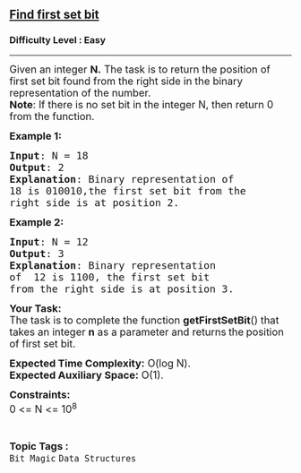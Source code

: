 <h2><a href="https://practice.geeksforgeeks.org/problems/find-first-set-bit-1587115620/1?utm_source=geeksforgeeks&utm_medium=article_practice_tab&utm_campaign=article_practice_tab">Find first set bit</a></h2><h3>Difficulty Level : Easy</h3><hr><div class="problems_problem_content__Xm_eO"><p><span style="font-size:18px">Given an integer&nbsp;<strong>N.</strong> The task is to return the position of first set bit found from the right side in the binary representation of the number.<br>
<strong>Note</strong>: If there is no set bit in the integer N, then return 0 from the function.&nbsp;&nbsp;</span></p>

<p><span style="font-size:18px"><strong>Example 1:</strong></span></p>

<pre><span style="font-size:18px"><strong>Input</strong>: N = 18
<strong>Output</strong>: 2
<strong>Explanation</strong>: Binary representation of 
18 is 010010,the first set bit from the 
right side is at position 2.</span></pre>

<p><span style="font-size:18px"><strong>Example 2:</strong></span></p>

<pre><span style="font-size:18px"><strong>Input</strong>: N = 12 
<strong>Output</strong>: 3 
<strong>Explanation</strong>: Binary representation 
of  12 is 1100, the first set bit 
from the right side is at position 3.</span></pre>

<p><span style="font-size:18px"><strong>Your Task:</strong><br>
The task is to complete the function <strong>getFirstSetBit</strong>() that takes an integer&nbsp;<strong>n</strong>&nbsp;as a&nbsp;parameter and returns<strong> </strong>the<strong>&nbsp;</strong>position of first set bit.</span></p>

<p><span style="font-size:18px"><strong>Expected Time Complexity:</strong>&nbsp;O(log N).<br>
<strong>Expected Auxiliary Space:</strong>&nbsp;O(1).</span></p>

<p><span style="font-size:18px"><strong>Constraints:</strong><br>
0 &lt;= N &lt;= 10<sup>8</sup></span></p>
</div><br><p><span style=font-size:18px><strong>Topic Tags : </strong><br><code>Bit Magic</code>&nbsp;<code>Data Structures</code>&nbsp;